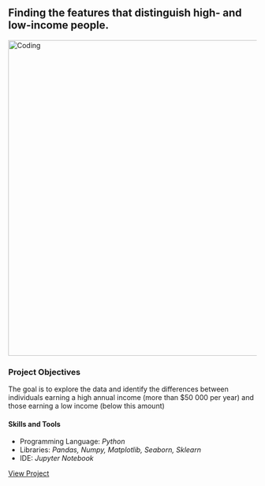 <h2>Finding the features that distinguish high- and low-income people.</h2>

<img width="640" alt="Coding" src="https://repository-images.githubusercontent.com/809089864/1753fd3d-c844-4236-a916-05a5d3198f28">

<h3>Project Objectives</h3>
<p>The goal is to explore the data and identify the differences between individuals earning a high annual income (more than $50 000 per year) and those earning a low income (below this amount)</p>

<h4>Skills and Tools</h4>
    <ul>
        <li>Programming Language: <i>Python</i></li>
        <li>Libraries: <i>Pandas, Numpy, Matplotlib, Seaborn, Sklearn</i></li>
        <li>IDE: <i>Jupyter Notebook</i></li>
    </ul>

[View Project]([https://skillbox.ru/media/](https://nbviewer.org/github/shdrn2402/IncomesResearch/blob/main/incomes_research.ipynb) "Push to view project")
